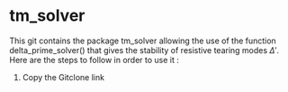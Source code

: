 # tm_solver
This git contains the package tm_solver allowing the use of the function delta_prime_solver() that gives the stability of resistive tearing modes $\Delta'$. 
Here are the steps to follow in order to use it :
1. Copy the Gitclone link
